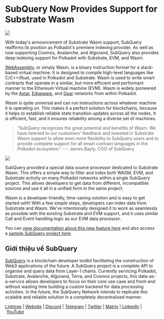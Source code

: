# SubQuery Now Provides Support for Substrate Wasm

![](https://miro.medium.com/max/1400/0*il8E9YSJkwjnSYrZ)

With today's announcement of Substrate Wasm support, SubQuery reaffirms its position as Polkadot's premiere indexing provider. As well as now supporting Cosmos, Avalanche, and Algorand, SubQuery also provides deep indexing support for Polkadot with Substrate, EVM, and Wasm.

[WebAssembly](https://webassembly.org/), or simply Wasm, is a binary instruction format for a stack-based virtual machine. It is designed to compile high-level languages like C/C++/Rust, used in Polkadot and Substrate. Wasm is used to write smart contracts that operate in a similar, but more efficient and performant manner to the Ethereum Virtual machine (EVM). Wasm is widely pioneered by the [Astar](https://astar.network/), [Edgeware](https://edgewa.re/), and [Gear](https://www.gear-tech.io/) networks from within Polkadot.

Wasm is quite universal and can run instructions across whatever machine it is operating on. This makes it a perfect solution for blockchains, because it helps to establish reliable state transition updates across all the nodes. It is efficient, fast, and it ensures reliability among a diverse set of machines.

> "SubQuery recognizes the great potential and benefits of Wasm. We have listened to our customers' feedback and invested in Substrate Wasm support to allow even more flexibility to SubQuery users and to provide complete support for all smart contract languages in the Polkadot ecosystem." --- James Bayly, COO of SubQuery

![](https://miro.medium.com/max/1400/0*gqFYm2ByMZM9Wbrc)

SubQuery provided a special data source processor dedicated to Substrate Wasm. This offers a simple way to filter and index both WASM, EVM, and Substrate activity on many Polkadot networks within a single SubQuery project. This allows developers to get data from different, incompatible sources and use it all in a unified form in the same project.

Wasm is a developer-friendly, time-saving solution and is easy to get started with! With a few simple steps, developers can index data from Substrate and Wasm. We've intentionally designed it to work as seamlessly as possible with the existing Substrate and EVM support, and it uses similar Call and Event handling logic as our EVM data processor.

You can [view documentation about this new feature here](https://academy.subquery.network/build/substrate-wasm.html) and also access a [sample SubQuery project here](https://github.com/subquery/substrate-wasm-starter).

## Giới thiệu về SubQuery

[SubQuery](https://subquery.network/) is a blockchain developer toolkit facilitating the construction of Web3 applications of the future. A SubQuery project is a complete API to organise and query data from Layer-1 chains. Currently servicing Polkadot, Substrate, Avalanche, Algorand, Terra, and Cosmos projects, this data-as-a-service allows developers to focus on their core use case and front-end without wasting time building a custom backend for data processing activities. In the future, the SubQuery Network intends to replicate this scalable and reliable solution in a completely decentralised manner.

​​[Linktree](https://linktr.ee/subquerynetwork) | [Website](https://subquery.network/) | [Discord](https://discord.com/invite/subquery) | [Telegram](https://t.me/subquerynetwork) | [Twitter](https://twitter.com/subquerynetwork) | [Matrix](https://matrix.to/#/#subquery:matrix.org) | [LinkedIn](https://www.linkedin.com/company/subquery) | [YouTube](https://www.youtube.com/c/SubQueryNetwork)
